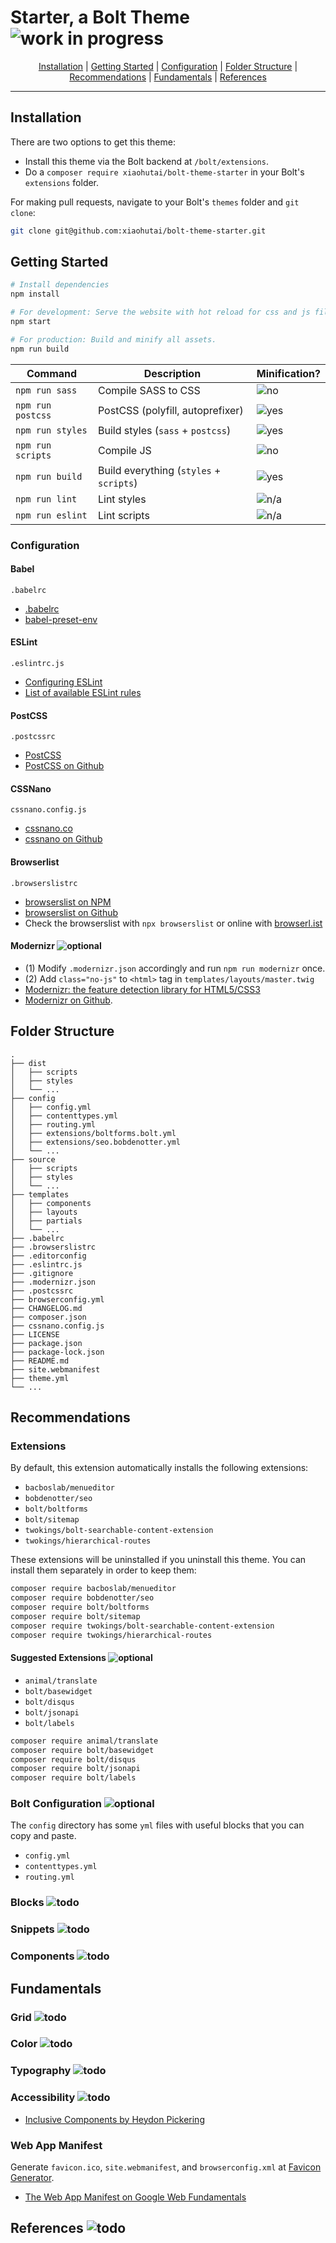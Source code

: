 # Starter, a Bolt Theme ![work in progress](https://img.shields.io/badge/-work--in--progress-yellow.svg?longCache=true&style=flat-square)

<p align="center">
    <a href="#installation">Installation</a>
  | <a href="#getting-started">Getting Started</a>
  | <a href="#configuration">Configuration</a>
  | <a href="#folder-structure">Folder Structure</a>
  | <a href="#recommendations">Recommendations</a>
  | <a href="#fundamentals">Fundamentals</a>
  | <a href="#references">References</a>
</p>

---

## Installation

There are two options to get this theme:

- Install this theme via the Bolt backend at `/bolt/extensions`.
- Do a `composer require xiaohutai/bolt-theme-starter` in your Bolt's `extensions` folder.

For making pull requests, navigate to your Bolt's `themes` folder and `git clone`:

```sh
git clone git@github.com:xiaohutai/bolt-theme-starter.git
```


## Getting Started

```sh
# Install dependencies
npm install

# For development: Serve the website with hot reload for css and js files.
npm start

# For production: Build and minify all assets.
npm run build
```

| Command                | Description                              | Minification? |
|------------------------|------------------------------------------|---------------|
| `npm run sass`         | Compile SASS to CSS                      | ![no](https://img.shields.io/badge/-no-red.svg?longCache=true&style=flat-square)   |
| `npm run postcss`      | PostCSS (polyfill, autoprefixer)         | ![yes](https://img.shields.io/badge/-yes-brightgreen.svg?longCache=true&style=flat-square) |
| `npm run styles`       | Build styles (`sass` + `postcss`)        | ![yes](https://img.shields.io/badge/-yes-brightgreen.svg?longCache=true&style=flat-square) |
| `npm run scripts`      | Compile JS                               | ![no](https://img.shields.io/badge/-no-red.svg?longCache=true&style=flat-square)   |
| `npm run build`        | Build everything (`styles` + `scripts`)  | ![yes](https://img.shields.io/badge/-yes-brightgreen.svg?longCache=true&style=flat-square) |
| `npm run lint`         | Lint styles                              | ![n/a](https://img.shields.io/badge/-n/a-lightgrey.svg?longCache=true&style=flat-square) |
| `npm run eslint`       | Lint scripts                             | ![n/a](https://img.shields.io/badge/-n/a-lightgrey.svg?longCache=true&style=flat-square) |


### Configuration


#### Babel

```
.babelrc
```

- [.babelrc](https://babeljs.io/docs/en/babelrc.html)
- [babel-preset-env](https://babeljs.io/docs/en/babel-preset-env)


#### ESLint

```
.eslintrc.js
```

- [Configuring ESLint](https://eslint.org/docs/user-guide/configuring)
- [List of available ESLint rules](https://eslint.org/docs/rules/)


####  PostCSS

```
.postcssrc
```

- [PostCSS](https://postcss.org/)
- [PostCSS on Github](https://github.com/postcss/postcss)


#### CSSNano

```
cssnano.config.js
```

- [cssnano.co](https://cssnano.co/)
- [cssnano on Github](https://github.com/cssnano/cssnano)


####  Browserlist

```
.browserslistrc
```

- [browserslist on NPM](https://www.npmjs.com/package/browserslist)
- [browserslist on Github](https://github.com/browserslist/browserslist)
- Check the browserslist with `npx browserslist` or online with [browserl.ist](http://browserl.ist/)


#### Modernizr ![optional](https://img.shields.io/badge/-optional-brightgreen.svg?longCache=true&style=flat-square)

- (1) Modify `.modernizr.json` accordingly and run `npm run modernizr` once.
- (2) Add `class="no-js"` to `<html>` tag in `templates/layouts/master.twig`
- [Modernizr: the feature detection library for HTML5/CSS3](https://modernizr.com/)
- [Modernizr on Github](https://github.com/Modernizr/Modernizr).


## Folder Structure

```
.
├── dist
│   ├── scripts
│   ├── styles
│   └── ...
├── config
│   ├── config.yml
│   ├── contenttypes.yml
│   ├── routing.yml
│   ├── extensions/boltforms.bolt.yml
│   ├── extensions/seo.bobdenotter.yml
│   └── ...
├── source
│   ├── scripts
│   ├── styles
│   └── ...
├── templates
│   ├── components
│   ├── layouts
│   ├── partials
│   └── ...
├── .babelrc
├── .browserslistrc
├── .editorconfig
├── .eslintrc.js
├── .gitignore
├── .modernizr.json
├── .postcssrc
├── browserconfig.yml
├── CHANGELOG.md
├── composer.json
├── cssnano.config.js
├── LICENSE
├── package.json
├── package-lock.json
├── README.md
├── site.webmanifest
├── theme.yml
└── ...
```


## Recommendations


### Extensions

By default, this extension automatically installs the following extensions:

- `bacboslab/menueditor`
- `bobdenotter/seo`
- `bolt/boltforms`
- `bolt/sitemap`
- `twokings/bolt-searchable-content-extension`
- `twokings/hierarchical-routes`

These extensions will be uninstalled if you uninstall this theme. You can install
them separately in order to keep them:

```sh
composer require bacboslab/menueditor
composer require bobdenotter/seo
composer require bolt/boltforms
composer require bolt/sitemap
composer require twokings/bolt-searchable-content-extension
composer require twokings/hierarchical-routes
```


#### Suggested Extensions ![optional](https://img.shields.io/badge/-optional-brightgreen.svg?longCache=true&style=flat-square)

- `animal/translate`
- `bolt/basewidget`
- `bolt/disqus`
- `bolt/jsonapi`
- `bolt/labels`

```sh
composer require animal/translate
composer require bolt/basewidget
composer require bolt/disqus
composer require bolt/jsonapi
composer require bolt/labels
```


### Bolt Configuration ![optional](https://img.shields.io/badge/-optional-brightgreen.svg?longCache=true&style=flat-square)

The `config` directory has some `yml` files with useful blocks that you can copy
and paste.

- `config.yml`
- `contenttypes.yml`
- `routing.yml`


### Blocks ![todo](https://img.shields.io/badge/-todo-red.svg?longCache=true&style=flat-square)
### Snippets ![todo](https://img.shields.io/badge/-todo-red.svg?longCache=true&style=flat-square)
### Components ![todo](https://img.shields.io/badge/-todo-red.svg?longCache=true&style=flat-square)

## Fundamentals
### Grid ![todo](https://img.shields.io/badge/-todo-red.svg?longCache=true&style=flat-square)
### Color ![todo](https://img.shields.io/badge/-todo-red.svg?longCache=true&style=flat-square)
### Typography ![todo](https://img.shields.io/badge/-todo-red.svg?longCache=true&style=flat-square)
### Accessibility ![todo](https://img.shields.io/badge/-todo-red.svg?longCache=true&style=flat-square)

- [Inclusive Components by Heydon Pickering](https://inclusive-components.design/)


### Web App Manifest

Generate `favicon.ico`, `site.webmanifest`, and `browserconfig.xml` at [Favicon Generator](https://realfavicongenerator.net).

- [The Web App Manifest on Google Web Fundamentals](https://developers.google.com/web/fundamentals/web-app-manifest/)


## References ![todo](https://img.shields.io/badge/-todo-red.svg?longCache=true&style=flat-square)
